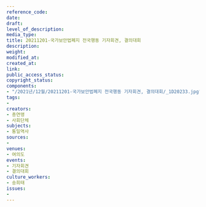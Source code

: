 ```yaml
---
reference_code: 
date: 
draft: 
level_of_description: 
media_type: 
title: 20211201-국가보안법폐지 전국행동 기자회견, 결의대회
description: 
weight: 
modified_at: 
created_at: 
link: 
public_access_status: 
copyright_status: 
components:
- "/2021년/12월/20211201-국가보안법폐지 전국행동 기자회견, 결의대회/_1D20233.jpg"
tags:
- 
creators:
- 총연맹
- 사회단체
subjects:
- 통일역사
sources:
- 
venues:
- 여의도
events:
- 기자회견
- 결의대회
culture_workers:
- 송희태
issues:
- 
---
```

